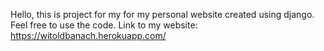 Hello, 
this is project for my for my personal website created using django.
Feel free to use the code.
Link to my website: https://witoldbanach.herokuapp.com/

